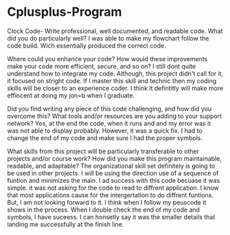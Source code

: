 # Cplusplus-Program
Clock Code- Write professional, well documented, and readable code.
What did you do particularly well?
I was able to make my flowchart follow the code build. Wich essentially produced the correct code. 

Where could you enhance your code? How would these improvements make your code more efficient, secure, and so on? 
I still dont quite understand how to integrate my code. Although, this project didn't call for it, it focused on stright code. If I master this skill and technic then my coding skills will be closer to an experience coder. I think it defintitly will make more effincent at doing my jon=b when I
 graduate.
 
 Did you find writing any piece of this code challenging, and how did you overcome this? What tools and/or resources are you adding to your support network?
 Yes, at the end the code, when it runs and and my error was it was not able to display probably. However, it was a quick fix. I had to change the end of my code and make sure I had the proper symbols.
 
What skills from this project will be particularly transferable to other projects and/or course work?
How did you make this program maintainable, readable, and adaptable?
The organizational skill set definitely is going to be used in other projects. I will be using the direction use of a sequence of funtion and minimizes the main. I ad success with this code becuase it was simple. it was not asking for the code to read to diffrent application. I know that most applications cause for the intergertation to do diffrent funtions. But, I am not looking forward to it. I think when I follow my peuscode it shows in the process. When I double check the end of my code and symbols, I have suceess. I can honsetly say it was the smaller details that landing me successfully at the finish line.

